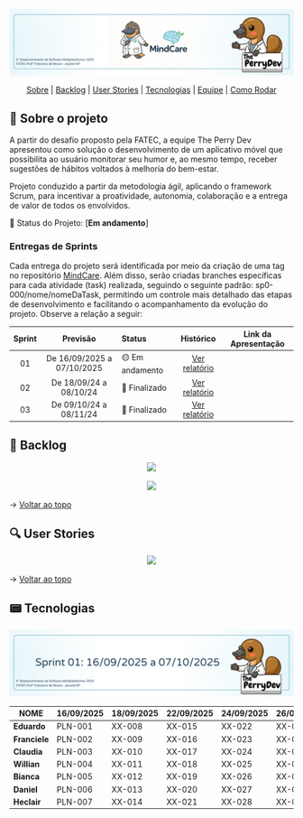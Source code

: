 <br id="topo">

<p align="center"> <img src="assets/1.png" /></p>

<p align="center">
    <a href="#sobre">Sobre</a>  |  
    <a href="#backlogs">Backlog</a>  |  
    <a href="#user-stories">User Stories</a>  |    
    <a href="#tecnologias">Tecnologias</a>  |  
    <a href="#equipe">Equipe</a>  | 
    <a href="#comorodar">Como Rodar</a>
</p>

<span id="sobre">

## :bookmark_tabs: Sobre o projeto

A partir do desafio proposto pela FATEC, a equipe The Perry Dev apresentou como solução o desenvolvimento de um aplicativo móvel que possibilita ao usuário monitorar seu humor e, ao mesmo tempo, receber sugestões de hábitos voltados à melhoria do bem-estar.

Projeto conduzido a partir da metodologia ágil, aplicando o framework Scrum, para incentivar a proatividade, autonomia, colaboração e a entrega de valor de todos os envolvidos.

:pushpin: Status do Projeto: [**Em andamento**] <!--(https://github.com/ThePerryDev/NutriPerry/tree/sp1/develop) -->

### Entregas de Sprints

Cada entrega do projeto será identificada por meio da criação de uma tag no repositório [MindCare](https://github.com/ThePerryDev/MindCare). Além disso, serão criadas branches específicas para cada atividade (task) realizada, seguindo o seguinte padrão: sp0-000/nome/nomeDaTask, permitindo um controle mais detalhado das etapas de desenvolvimento e facilitando o acompanhamento da evolução do projeto. Observe a relação a seguir:

| Sprint | Previsão | Status | Histórico | Link da Apresentação
|:------:|:----------:|:-------------|:-------------------------------------------------:|:-------------------------------------------------:|
| 01 | De 16/09/2025 a 07/10/2025 | 🟡 Em andamento | <a href="#sprint1">Ver relatório</a> | <!--[SPRINT 01](https://drive.google.com/file/d/1X_RZB2BagwwqgAaqVM5RqBzSTGLluFpU/view?usp=drive_link)-->|
| 02 | De 18/09/24 a 08/10/24 | 🔴 Finalizado | <a href="#sprint2">Ver relatório</a> | <!--[SPRINT 02](https://youtu.be/mZhYl-Wf9Bk)-->|
| 03 | De 09/10/24 a 08/11/24 | 🔴 Finalizado |  <a href="#sprint3">Ver relatório</a> |  <!--[SPRINT 03](https://youtu.be/mZhYl-Wf9Bk)--> |

<!--🟢-->

<span id="backlogs">

## :dart: Backlog 

<p align="center"> <img src="assets/" /></p>
<p align="center"> <img src="assets/" /></p>

→ [Voltar ao topo](#topo)

<span id="user-stories">

## :mag: User Stories
<p align="center"> <img src="assets/" /></p>

→ [Voltar ao topo](#topo)

## :pager: Tecnologias

<span id="sprint1">

<p align="center"> <img src="assets/2.png" /></p>

| **NOME**   | **16/09/2025** | **18/09/2025** | **22/09/2025** | **24/09/2025** | **26/09/2025** | **30/09/2025** | **02/10/2025** |
|-----------|---------------|---------------|---------------|---------------|---------------|---------------|---------------|
| **Eduardo**   | PLN-001 | XX-008 | XX-015 | XX-022 | XX-029 | XX-036 | XX-043 |
| **Franciele**    | PLN-002 | XX-009 | XX-016 | XX-023 | XX-030 | XX-037 | XX-044 |
| **Claudia**    | PLN-003 | XX-010 | XX-017 | XX-024 | XX-031 | XX-038 | XX-045 |
| **Willian** | PLN-004 | XX-011 | XX-018 | XX-025 | XX-032 | XX-039 | XX-046 |
| **Bianca**   | PLN-005 | XX-012 | XX-019 | XX-026 | XX-033 | XX-040 | XX-047 |
| **Daniel**   | PLN-006 | XX-013 | XX-020 | XX-027 | XX-034 | XX-041 | XX-048 |
| **Heclair**   | PLN-007 | XX-014 | XX-021 | XX-028 | XX-035 | XX-042 | XX-049 |




